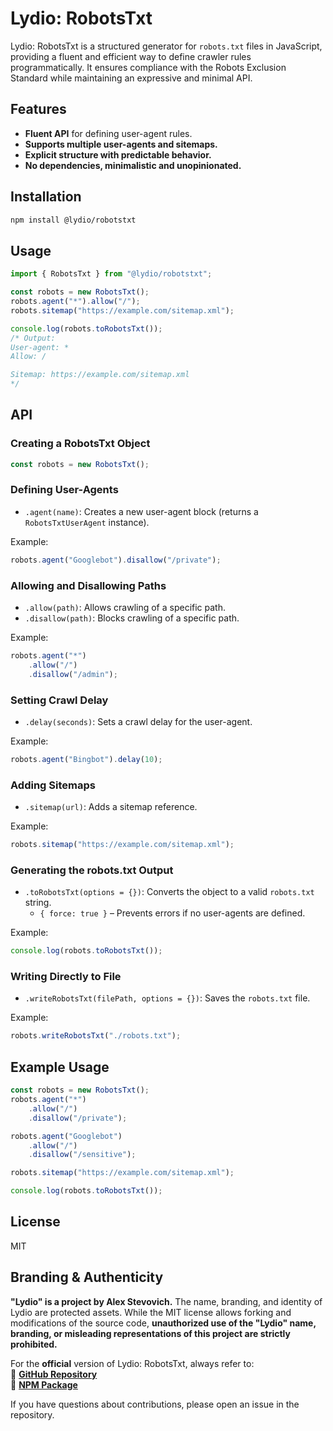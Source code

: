 # Lydio: RobotsTxt

Lydio: RobotsTxt is a structured generator for `robots.txt` files in JavaScript, providing a fluent and efficient way to define crawler rules programmatically. It ensures compliance with the Robots Exclusion Standard while maintaining an expressive and minimal API.

## Features
- **Fluent API** for defining user-agent rules.
- **Supports multiple user-agents and sitemaps.**
- **Explicit structure with predictable behavior.**
- **No dependencies, minimalistic and unopinionated.**

## Installation
```sh
npm install @lydio/robotstxt
```

## Usage
```js
import { RobotsTxt } from "@lydio/robotstxt";

const robots = new RobotsTxt();
robots.agent("*").allow("/");
robots.sitemap("https://example.com/sitemap.xml");

console.log(robots.toRobotsTxt());
/* Output:
User-agent: *
Allow: /

Sitemap: https://example.com/sitemap.xml
*/
```

## API

### Creating a RobotsTxt Object
```js
const robots = new RobotsTxt();
```

### Defining User-Agents
- `.agent(name)`: Creates a new user-agent block (returns a `RobotsTxtUserAgent` instance).

Example:
```js
robots.agent("Googlebot").disallow("/private");
```

### Allowing and Disallowing Paths
- `.allow(path)`: Allows crawling of a specific path.
- `.disallow(path)`: Blocks crawling of a specific path.

Example:
```js
robots.agent("*")
    .allow("/")
    .disallow("/admin");
```

### Setting Crawl Delay
- `.delay(seconds)`: Sets a crawl delay for the user-agent.

Example:
```js
robots.agent("Bingbot").delay(10);
```

### Adding Sitemaps
- `.sitemap(url)`: Adds a sitemap reference.

Example:
```js
robots.sitemap("https://example.com/sitemap.xml");
```

### Generating the robots.txt Output
- `.toRobotsTxt(options = {})`: Converts the object to a valid `robots.txt` string.
    - `{ force: true }` – Prevents errors if no user-agents are defined.

Example:
```js
console.log(robots.toRobotsTxt());
```

### Writing Directly to File
- `.writeRobotsTxt(filePath, options = {})`: Saves the `robots.txt` file.

Example:
```js
robots.writeRobotsTxt("./robots.txt");
```

## Example Usage
```js
const robots = new RobotsTxt();
robots.agent("*")
    .allow("/")
    .disallow("/private");

robots.agent("Googlebot")
    .allow("/")
    .disallow("/sensitive");

robots.sitemap("https://example.com/sitemap.xml");

console.log(robots.toRobotsTxt());
```

## License
MIT

## Branding & Authenticity
**"Lydio" is a project by Alex Stevovich.** The name, branding, and identity of Lydio are protected assets. While the MIT license allows forking and modifications of the source code, **unauthorized use of the "Lydio" name, branding, or misleading representations of this project are strictly prohibited.**  

For the **official** version of Lydio: RobotsTxt, always refer to:  
🔗 **[GitHub Repository](https://github.com/alexstevovich/lydio-robotstxt)**  
🔗 **[NPM Package](https://www.npmjs.com/package/@lydio/robotstxt)**  

If you have questions about contributions, please open an issue in the repository.